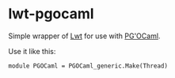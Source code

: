 # lwt-pgocaml

Simple wrapper of [Lwt](http://ocsigen.org/lwt/) for use with [PG'OCaml](http://pgocaml.forge.ocamlcore.org/).

Use it like this:

    module PGOCaml = PGOCaml_generic.Make(Thread)

